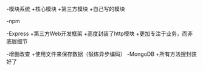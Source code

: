 -模块系统
  +核心模块
  +第三方模块
  +自己写的模块

-npm

-Express
  +第三方Web开发框架
  +高度封装了http模块
  +更加专注于业务，而非底层细节

-增删改查
  +使用文件来保存数据（锻炼异步编码）
-MongoDB
  +所有方法搜封装好了
